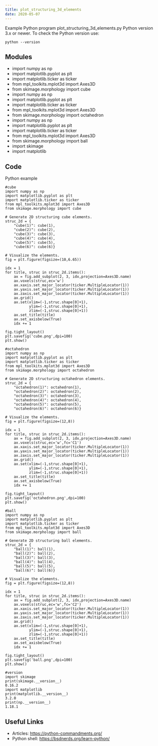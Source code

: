 ```yaml
---
title: plot_structuring_3d_elements
date: 2020-05-07
---
```

Example Python program plot_structuring_3d_elements.py
Python version 3.x or newer.
To check the Python version use:

    python --version

## Modules

* import numpy as np
* import matplotlib.pyplot as plt
* import matplotlib.ticker as ticker
* from mpl_toolkits.mplot3d import Axes3D
* from skimage.morphology import cube
* import numpy as np
* import matplotlib.pyplot as plt
* import matplotlib.ticker as ticker
* from mpl_toolkits.mplot3d import Axes3D
* from skimage.morphology import octahedron
* import numpy as np
* import matplotlib.pyplot as plt
* import matplotlib.ticker as ticker
* from mpl_toolkits.mplot3d import Axes3D
* from skimage.morphology import ball
* import skimage
* import matplotlib

## Code

Python example

    #cube
    import numpy as np
    import matplotlib.pyplot as plt
    import matplotlib.ticker as ticker
    from mpl_toolkits.mplot3d import Axes3D
    from skimage.morphology import cube
    
    # Generate 2D structuring cube elements.
    struc_2d = {
        "cube(1)": cube(1),
        "cube(2)": cube(2),
        "cube(3)": cube(3),
        "cube(4)": cube(4),
        "cube(5)": cube(5),
        "cube(6)": cube(6)}
    
    # Visualize the elements.
    fig = plt.figure(figsize=(10,6.65))
    
    idx = 1
    for title, struc in struc_2d.items():
        ax = fig.add_subplot(2, 3, idx,projection=Axes3D.name)
        ax.voxels(struc,ec='w')
        ax.xaxis.set_major_locator(ticker.MultipleLocator(1))
        ax.yaxis.set_major_locator(ticker.MultipleLocator(1))
        ax.zaxis.set_major_locator(ticker.MultipleLocator(1))
        ax.grid()
        ax.set(xlim=(-1,struc.shape[0]+1),
               ylim=(-1,struc.shape[0]+1),
               zlim=(-1,struc.shape[0]+1))
        ax.set_title(title)
        ax.set_axisbelow(True)
        idx += 1
    
    fig.tight_layout()
    plt.savefig('cube.png',dpi=100)
    plt.show()
    
    #octahedron
    import numpy as np
    import matplotlib.pyplot as plt
    import matplotlib.ticker as ticker
    from mpl_toolkits.mplot3d import Axes3D
    from skimage.morphology import octahedron
    
    # Generate 2D structuring octahedron elements.
    struc_2d = {
        "octahedron(1)": octahedron(1),
        "octahedron(2)": octahedron(2),
        "octahedron(3)": octahedron(3),
        "octahedron(4)": octahedron(4),
        "octahedron(5)": octahedron(5),
        "octahedron(6)": octahedron(6)}
    
    # Visualize the elements.
    fig = plt.figure(figsize=(12,8))
    
    idx = 1
    for title, struc in struc_2d.items():
        ax = fig.add_subplot(2, 3, idx,projection=Axes3D.name)
        ax.voxels(struc,ec='w',fc='C1')
        ax.xaxis.set_major_locator(ticker.MultipleLocator(1))
        ax.yaxis.set_major_locator(ticker.MultipleLocator(1))
        ax.zaxis.set_major_locator(ticker.MultipleLocator(1))
        ax.grid()
        ax.set(xlim=(-1,struc.shape[0]+1),
               ylim=(-1,struc.shape[0]+1),
               zlim=(-1,struc.shape[0]+1))
        ax.set_title(title)
        ax.set_axisbelow(True)
        idx += 1
    
    fig.tight_layout()
    plt.savefig('octahedron.png',dpi=100)
    plt.show()
    
    #ball
    import numpy as np
    import matplotlib.pyplot as plt
    import matplotlib.ticker as ticker
    from mpl_toolkits.mplot3d import Axes3D
    from skimage.morphology import ball
    
    # Generate 2D structuring ball elements.
    struc_2d = {
        "ball(1)": ball(1),
        "ball(2)": ball(2),
        "ball(3)": ball(3),
        "ball(4)": ball(4),
        "ball(5)": ball(5),
        "ball(6)": ball(6)}
    
    # Visualize the elements.
    fig = plt.figure(figsize=(12,8))
    
    idx = 1
    for title, struc in struc_2d.items():
        ax = fig.add_subplot(2, 3, idx,projection=Axes3D.name)
        ax.voxels(struc,ec='w',fc='C2')
        ax.xaxis.set_major_locator(ticker.MultipleLocator(1))
        ax.yaxis.set_major_locator(ticker.MultipleLocator(1))
        ax.zaxis.set_major_locator(ticker.MultipleLocator(1))
        ax.grid()
        ax.set(xlim=(-1,struc.shape[0]+1),
               ylim=(-1,struc.shape[0]+1),
               zlim=(-1,struc.shape[0]+1))
        ax.set_title(title)
        ax.set_axisbelow(True)
        idx += 1
    
    fig.tight_layout()
    plt.savefig('ball.png',dpi=100)
    plt.show()
    
    #version
    import skimage
    print(skimage.__version__)
    0.16.2
    import matplotlib
    print(matplotlib.__version__)
    3.2.0
    print(np.__version__)
    1.18.1
     

## Useful Links

- Articles: https://python-commandments.org/
- Python shell: https://bsdnerds.org/learn-python/
